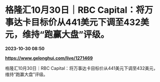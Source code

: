 # 格隆汇10月30日｜RBC Capital：将万事达卡目标价从441美元下调至432美元，维持“跑赢大盘”评级。

**2023-10-30 08:50**

**https://www.gelonghui.com/live/1271469**

格隆汇10月30日｜RBC Capital：将万事达卡目标价从441美元下调至432美元，维持“跑赢大盘”评级。